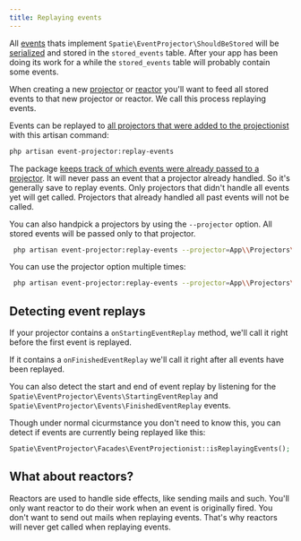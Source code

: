 ```yaml
---
title: Replaying events
---
```


All [events](/laravel-event-projector/v1/handling-events/preparing-events) thats implement `Spatie\EventProjector\ShouldBeStored` will be [serialized](https://docs.spatie.be/laravel-event-projector/v1/advanced-usage/using-your-own-event-serializer) and stored in the `stored_events` table. After your app has been doing its work for a while the `stored_events` table will probably contain some events.
 
 When creating a new [projector](/laravel-event-projector/v1/handling-events/using-projectors) or [reactor](/laravel-event-projector/v1/handling-events/using-reactors) you'll want to feed all stored events to that new projector or reactor. We call this process replaying events.
 
 Events can be replayed to [all projectors that were added to the projectionist](/laravel-event-projector/v1/handling-events/using-reactors) with this artisan command:
 
 ```bash
 php artisan event-projector:replay-events
 ```
 
The package [keeps track of which events were already passed to a projector](https://docs.spatie.be/laravel-event-projector/v1/replaying-events/tracking-handled-events). It will never pass an event that a projector already handled. So it's generally save to replay events. Only projectors that didn't handle all events yet will get called. Projectors that already handled all past events will not be called.
 
 You can also handpick a projectors by using the `--projector` option. All stored events will be passed only to that projector.
 
 ```bash
  php artisan event-projector:replay-events --projector=App\\Projectors\\AccountBalanceProjector
 ```
 
 You can use the projector option multiple times:
 
  ```bash
   php artisan event-projector:replay-events --projector=App\\Projectors\\AccountBalanceProjector --projector=App\\Projectors\\AnotherProjector
  ```
  
## Detecting event replays

If your projector contains a `onStartingEventReplay` method, we'll call it right before the first event is replayed.

If it contains a `onFinishedEventReplay` we'll call it right after all events have been replayed.

You can also detect the start and end of event replay by listening for the `Spatie\EventProjector\Events\StartingEventReplay` and `Spatie\EventProjector\Events\FinishedEventReplay` events.

Though under normal cicurmstance you don't need to know this, you can detect if events are currently being replayed like this:

```php
Spatie\EventProjector\Facades\EventProjectionist::isReplayingEvents(); // returns a boolean
```
  
## What about reactors?

Reactors are used to handle side effects, like sending mails and such. You'll only want reactor to do their work when an event is originally fired. You don't want to send out mails when replaying events. That's why reactors will never get called when replaying events.  
  